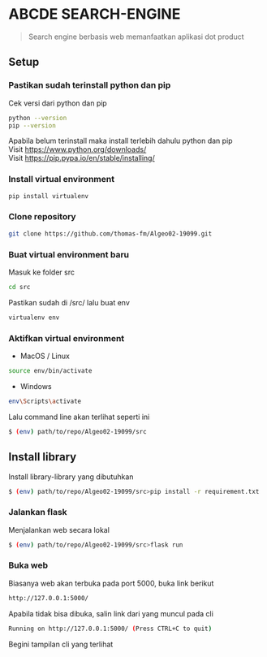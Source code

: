 # ABCDE SEARCH-ENGINE
> Search engine berbasis web memanfaatkan aplikasi dot product

## Setup

### Pastikan sudah terinstall python dan pip
Cek versi dari python dan pip
```bash
python --version
pip --version
```
Apabila belum terinstall maka install terlebih dahulu python dan pip \
Visit https://www.python.org/downloads/ \
Visit https://pip.pypa.io/en/stable/installing/ 

### Install virtual environment
```bash
pip install virtualenv
```

### Clone repository
```bash
git clone https://github.com/thomas-fm/Algeo02-19099.git
```

### Buat virtual environment baru
Masuk ke folder src
```bash
cd src
```
Pastikan sudah di /src/ lalu buat env
```bash
virtualenv env
```

### Aktifkan virtual environment
* MacOS / Linux
```bash
source env/bin/activate
```
* Windows
```bash
env\Scripts\activate
```
Lalu command line akan terlihat seperti ini
```bash
$ (env) path/to/repo/Algeo02-19099/src
```

## Install library
Install library-library yang dibutuhkan
```bash
$ (env) path/to/repo/Algeo02-19099/src>pip install -r requirement.txt
```

### Jalankan flask
Menjalankan web secara lokal
```bash
$ (env) path/to/repo/Algeo02-19099/src>flask run
```
### Buka web
Biasanya web akan terbuka pada port 5000, buka link berikut
```bash
http://127.0.0.1:5000/
```
Apabila tidak bisa dibuka, salin link dari yang muncul pada cli
```bash
Running on http://127.0.0.1:5000/ (Press CTRL+C to quit)
```
Begini tampilan cli yang terlihat

